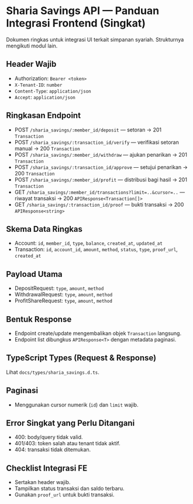 # Sharia Savings API — Panduan Integrasi Frontend (Singkat)

Dokumen ringkas untuk integrasi UI terkait simpanan syariah. Strukturnya mengikuti modul lain.

## Header Wajib
- Authorization: `Bearer <token>`
- `X-Tenant-ID`: `number`
- `Content-Type`: `application/json`
- `Accept`: `application/json`

## Ringkasan Endpoint
- POST `/sharia_savings/:member_id/deposit` — setoran → 201 `Transaction`
- POST `/sharia_savings/:transaction_id/verify` — verifikasi setoran manual → 200 `Transaction`
- POST `/sharia_savings/:member_id/withdraw` — ajukan penarikan → 201 `Transaction`
- POST `/sharia_savings/:transaction_id/approve` — setujui penarikan → 200 `Transaction`
- POST `/sharia_savings/:member_id/profit` — distribusi bagi hasil → 201 `Transaction`
- GET `/sharia_savings/:member_id/transactions?limit=..&cursor=..` — riwayat transaksi → 200 `APIResponse<Transaction[]>`
- GET `/sharia_savings/:transaction_id/proof` — bukti transaksi → 200 `APIResponse<string>`

## Skema Data Ringkas
- Account: `id`, `member_id`, `type`, `balance`, `created_at`, `updated_at`
- Transaction: `id`, `account_id`, `amount`, `method`, `status`, `type`, `proof_url`, `created_at`

## Payload Utama
- DepositRequest: `type`, `amount`, `method`
- WithdrawalRequest: `type`, `amount`, `method`
- ProfitShareRequest: `type`, `amount`, `method`

## Bentuk Response
- Endpoint create/update mengembalikan objek `Transaction` langsung.
- Endpoint list dibungkus `APIResponse<T>` dengan metadata paginasi.

## TypeScript Types (Request & Response)
Lihat `docs/types/sharia_savings.d.ts`.

## Paginasi
- Menggunakan cursor numerik (`id`) dan `limit` wajib.

## Error Singkat yang Perlu Ditangani
- 400: body/query tidak valid.
- 401/403: token salah atau tenant tidak aktif.
- 404: transaksi tidak ditemukan.

## Checklist Integrasi FE
- Sertakan header wajib.
- Tampilkan status transaksi dan saldo terbaru.
- Gunakan `proof_url` untuk bukti transaksi.

